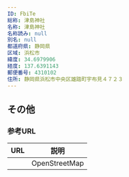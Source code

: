 ```yaml
---
ID: FbiTe
総称: 津島神社
名称: 津島神社
名称読み: null
別名: null
都道府県: 静岡県
区域: 浜松市
緯度: 34.6979906
経度: 137.6391143
郵便番号: 4310102
住所: 静岡県浜松市中央区雄踏町宇布見４７２３
---
```


## その他

### 参考URL

| URL | 説明          |
| --- | ------------- |
|     | OpenStreetMap |
